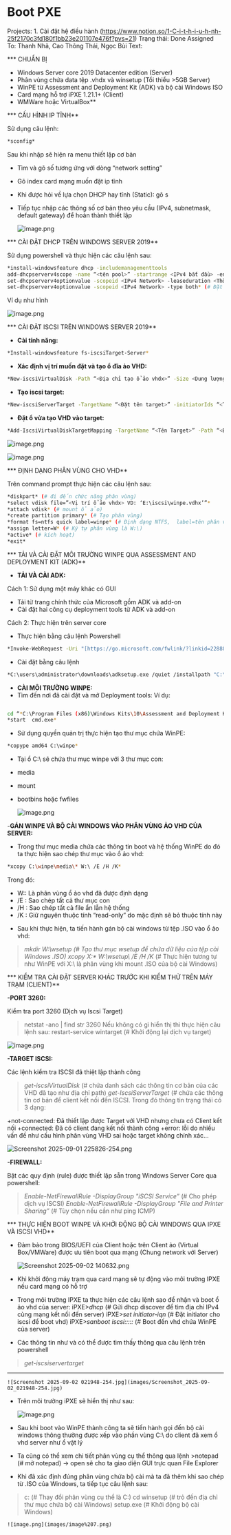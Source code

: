 # Boot PXE

Projects: 1. Cài đặt hệ điều hành  (https://www.notion.so/1-C-i-t-h-i-u-h-nh-25f2170c3fd180f1bb23e201107e476f?pvs=21)
Trạng thái: Done
Assigned To: Thanh Nhã, Cao Thông Thái, Ngọc Bùi
Text:

*** CHUẨN BỊ
- Windows Server core 2019 Datacenter edition (Server)
- Phân vùng chứa data tệp .vhdx và winsetup (Tổi thiểu >5GB Server)
- WinPE từ Assessment and Deployment Kit (ADK) và bộ cài Windows ISO
- Card mạng hỗ trợ iPXE 1.21.1+ (Client)
- WMWare hoặc VirtualBox**

*** CẤU HÌNH IP TĨNH**

Sử dụng câu lệnh:

```bash
*sconfig*
```

Sau khi nhập sẽ hiện ra menu thiết lập cơ bản

- Tìm và gõ số tương ứng với dòng “network setting”
- Gõ index card mạng muốn đặt ip tĩnh
- Khi được hỏi về lựa chọn DHCP hay tĩnh (Static): gõ s
- Tiếp tục nhập các thông số cơ bản theo yêu cầu (IPv4, subnetmask, default gateway) để hoàn thành thiết lập
    
    ![image.png](images/image.png)
    

*** CÀI ĐẶT DHCP TRÊN WINDOWS SERVER 2019**

Sử dụng powershell và thực hiện các câu lệnh sau:

```bash
*install-windowsfeature dhcp -includemanagementtools
add-dhcpserverv4scope -name “<tên pool>” -startrange <IPv4 bắt đầu> -endrange <IPv4 cuối cùng> -subnetmask <subnet> -state active
set-dhcpserverv4optionvalue -scopeid <IPv4 Network> -leaseduration <Thời gian format d.hh:mm:ss>
set-dhcpserverv4optionvalue -scopeid <IPv4 Network> -type both* (# Đặt boot qua DHCP)
```

Ví dụ như hình

![image.png](images/image%201.png)

*** CÀI ĐẶT ISCSI TRÊN WINDOWS SERVER 2019**

- **Cài tính năng:**

```bash
*Install-windowsfeature fs-iscsiTarget-Server*
```

- **Xác định vị trí muốn đặt và tạo ổ đĩa ảo VHD:**

```bash
*New-iscsiVirtualDisk -Path “<Địa chỉ tạo ổ ảo vhdx>” -Size <Dung lượng GB>*
```

- **Tạo iscsi target:**

```bash
*New-iscsiServerTarget -TargetName “<Đặt tên target>” -initiatorIds “<Tham số xác định initiator VD: ‘IQN:iqn.1991-05.com.microsoft:winpe’>”*
```

- **Đặt ổ vừa tạo VHD vào target:**

```bash
*Add-IscsiVirtualDiskTargetMapping -TargetName “<Tên Target>” -Path “<Địa chỉ ổ ảo vhdx đã tạo>”*
```

![image.png](images/image%202.png)

![image.png](images/image%203.png)

*** ĐỊNH DẠNG PHÂN VÙNG CHO VHD**

Trên command prompt thực hiện các câu lệnh sau:

```bash
*diskpart* (# đi đến chức năng phân vùng)
*select vdisk file=”<Vị trí ổ ảo vhdx> VD: ‘E:\iscsi\winpe.vdhx’”*
*attach vdisk* (# mount ổ ảo)
*create partition primary* (# Tạo phân vùng)
*format fs=ntfs quick label=winpe* (# Định dạng NTFS,  label=tên phân vùng, chế độ quick)
*assign letter=W* (# Ký tự phân vùng là W:\)
*active* (# kích hoạt)
*exit*
```

*** TẢI VÀ CÀI ĐẶT MÔI TRƯỜNG WINPE QUA ASSESSMENT AND DEPLOYMENT KIT (ADK)**

- **TẢI VÀ CÀI ADK:**

Cách 1: Sử dụng một máy khác có GUI 

- Tải từ trang chính thức của Microsoft gồm ADK và add-on
- Cài đặt hai công cụ deployment tools từ ADK và add-on

Cách 2: Thực hiện trên server core

- Thực hiện bằng câu lệnh Powershell

```bash
*Invoke-WebRequest -Uri "[https://go.microsoft.com/fwlink/?linkid=2288854](https://go.microsoft.com/fwlink/?linkid=2288854)" -OutFile <Thư mục tải về VD: "C:\users\administrator\downloads\adksetup.exe">*
```

- Cài đặt bằng câu lệnh

```bash
*C:\users\administrator\downloads\adksetup.exe /quiet /installpath "C:\Program Files (x86)\Windows Kits\10" /features OptionId.DeploymentTools OptionId.WindowsPreinstallationEnvironment*
```

- **CÀI MÔI TRƯỜNG WINPE:**
- Tìm đến nơi đã cài đặt và mở Deployment tools:
Ví dụ:

```bash

cd “*C:\Program Files (x86)\Windows Kits\10\Assessment and Deployment Kit\Deployment tools”*
*start  cmd.exe*
```

- Sử dụng quyền quản trị thực hiện tạo thư mục chứa WinPE:

```bash
*copype amd64 C:\winpe*
```

- Tại ổ C:\ sẽ chứa thư mục winpe với 3 thư mục con:
+ media
+ mount
+ bootbins hoặc fwfiles
    
    ![image.png](images/image%204.png)
    

-**GÁN WINPE  VÀ BỘ CÀI WINDOWS VÀO PHÂN VÙNG ẢO VHD CỦA SERVER:**

- Trong thư mục media chứa các thông tin boot và hệ thống WinPE do đó ta thực hiện sao chép thư mục vào ổ ảo vhd:

```bash
*xcopy C:\winpe\media\* W:\ /E /H /K*
```

Trong đó:
+ W:\: Là phân vùng ổ ảo vhd đã được định dạng
+ /E : Sao chép tất cả thư mục con
+ /H : Sao chép tất cả file ẩn lẫn hệ thống
+ /K : Giữ nguyên thuộc tính “read-only” do mặc định sẽ bỏ thuộc tính này

- Sau khi thực hiện, ta tiến hành gán bộ cài windows từ tệp .ISO vào ổ ảo vhd:
>*mkdir W:\wsetup (# Tạo thư mục wsetup để chứa dữ liệu của tệp cài Windows .ISO)*
>*xcopy X:\* W:\wsetup\ /E /H /K* (# Thực hiện tương tự như WinPE với X:\ là phân vùng khi mount .ISO của bộ cài Windows)

*** KIỂM TRA CÀI ĐẶT SERVER KHÁC TRƯỚC KHI KIỂM THỬ TRÊN MÁY TRẠM (CLIENT)**

**-PORT 3260:**

Kiểm tra port 3260 (Dịch vụ Iscsi Target)
>netstat -ano | find str 3260
Nếu không có gì hiển thị thì thực hiện câu lệnh sau:
>restart-service wintarget (# Khởi động lại dịch vụ target)

![image.png](images/image%205.png)

**-TARGET ISCSI:**

Các lệnh kiểm tra ISCSI đã thiệt lập thành công
> *get-iscsiVirtualDisk* (# chứa danh sách các thông tin cơ bản của các VHD đã tạo như địa chỉ path)
> *get-IscsiServerTarget* (# chứa các thông tin cơ bản để client kết nối đến ISCSI. Trong đó thông tin trạng thái có 3 dạng:

+not-connected: Đã thiết lập được Target với VHD nhưng chưa có Client kết nối
+connected: Đã có client đang kết nối thành công
+error: lỗi do nhiều vấn đề như cấu hình phân vùng VHD sai hoặc target không chính xác…

![Screenshot 2025-09-01 225826-254.png](images/Screenshot_2025-09-01_225826-254.png)

**-FIREWALL:**

Bật các quy định (rule) được thiết lập sẵn trong Windows Server Core qua powershell: 
> *Enable-NetFirewallRule -DisplayGroup "iSCSI Service”* (# Cho phép dịch vụ ISCSI)
> *Enable-NetFirewallRule -DisplayGroup "File and Printer Sharing”* (# Tùy chọn nếu cần như ping ICMP)

*** THỰC HIỆN BOOT WINPE VÀ KHỞI ĐỘNG BỘ CÀI WINDOWS QUA IPXE VÀ ISCSI VHD**

- Đảm bảo  trong BIOS/UEFI của Client hoặc trên Client ảo (Virtual Box/VMWare) được ưu tiên boot qua mạng (Chung network với Server)
    
    ![Screenshot 2025-09-02 140632.png](images/Screenshot_2025-09-02_140632.png)
    

- Khi khởi động máy trạm qua card mạng sẽ tự động vào môi trường IPXE nếu card mạng có hỗ trợ
- Trong môi trường IPXE ta thực hiện các câu lệnh sao để nhận và boot ổ ảo vhd của server:
iPXE>*dhcp* (# Gửi dhcp discover để tìm địa chỉ IPv4 cùng mạng kết nối đến server)
iPXE>*set initiator-iqn <iqn-string-initiatorIds>* (# Đặt initiator cho iscsi để boot vhd)
iPXE>*sanboot iscsi:<IPv4 ISCSI server>::::<target-iqn>* (# Boot đến vhd chứa WinPE của server)
- Các thông tin như <iqn-string-initatorids> và <target-iqn> có thể được tìm thấy thông qua câu lệnh trên powershell
>*get-iscsiservertarget*
****
    
    ![Screenshot 2025-09-02 021948-254.jpg](images/Screenshot_2025-09-02_021948-254.jpg)
    
- Trên môi trường iPXE sẽ hiển thị như sau:
    
    ![image.png](images/image%206.png)
    
- Sau khi boot vào WinPE thành công ta sẽ tiến hành gọi đến bộ cài windows thông thường được xếp vào phần vùng C:\ do client đã xem ổ vhd server như ổ vật lý
- Ta cũng có thể xem chi tiết phân vùng cụ thể thông qua lệnh >notepad (# mở notepad) → open sẽ cho ta giao diện GUI trực quan File Explorer
- Khi đã xác định đúng phân vùng chứa bộ cài mà ta đã thêm khi sao chép từ .ISO của Windows, ta tiếp tục câu lệnh sau:
> c: (# Thay đổi phân vùng cụ thể là C:\)
> cd winsetup (# trỏ đến địa chỉ thư mục chứa bộ cài Windows)
>setup.exe (# Khởi động bộ cài Windows)
    
    ![image.png](images/image%207.png)